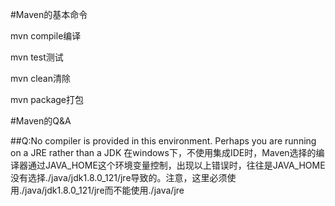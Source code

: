 #Maven的基本命令

mvn compile编译

mvn test测试

mvn clean清除

mvn package打包

#Maven的Q&A

##Q:No compiler is provided in this environment. Perhaps you are running on a JRE rather than a JDK
在windows下，不使用集成IDE时，Maven选择的编译器通过JAVA_HOME这个环境变量控制，出现以上错误时，往往是JAVA_HOME没有选择./java/jdk1.8.0_121/jre导致的。注意，这里必须使用./java/jdk1.8.0_121/jre而不能使用./java/jre
